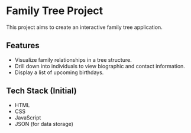 # Family Tree Project

This project aims to create an interactive family tree application.

## Features

*   Visualize family relationships in a tree structure.
*   Drill down into individuals to view biographic and contact information.
*   Display a list of upcoming birthdays.

## Tech Stack (Initial)

*   HTML
*   CSS
*   JavaScript
*   JSON (for data storage) 